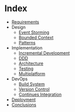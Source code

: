# Index
- [Requirements](./analysis/requirements.md)
- Design
    - [Event Storming](./design/event-storming.md)
    - [Bounded Context](./design/bounded-context.md)
    - [Patterns](./design/patterns.md)
- Implementation
    - [Incremental Development](./implementation/incremental-development.md)
    - [DDD](./implementation/ddd.md)
    - [Architecture](./implementation/architecture.md)
    - [Testing](./implementation/testing.md)
    - [Multiplatform](./implementation/multiplatform.md)
- DevOps
    - [Build System](./devops/build-system.md)
    - [Version Control](./devops/version-control.md)
    - [Continues Integration](./devops/ci.md)
- [Deployment](./deployment/deployment.md)
- [Conclusions](./conclusions/conclusions.md)